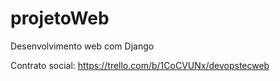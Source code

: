 # projetoWeb
Desenvolvimento web com Django


Contrato social: https://trello.com/b/1CoCVUNx/devopstecweb
